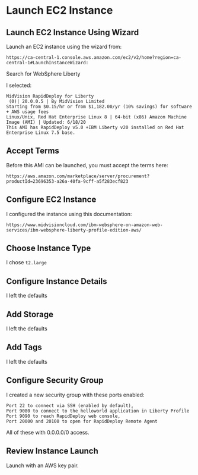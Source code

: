 # Launch EC2 Instance

## Launch EC2 Instance Using Wizard
Launch an EC2 instance using the wizard from:

```
https://ca-central-1.console.aws.amazon.com/ec2/v2/home?region=ca-central-1#LaunchInstanceWizard:
```
Search for WebSphere Liberty

I selected:

```
MidVision RapidDeploy for Liberty
 (0)| 20.0.0.5 | By MidVision Limited
Starting from $0.15/hr or from $1,182.00/yr (10% savings) for software + AWS usage fees
Linux/Unix, Red Hat Enterprise Linux 8 | 64-bit (x86) Amazon Machine Image (AMI) | Updated: 6/18/20
This AMI has RapidDeploy v5.0 +IBM Liberty v20 installed on Red Hat Enterprise Linux 7.5 base.
```
## Accept Terms
Before this AMI can be launched, you must accept the terms here:

```
https://aws.amazon.com/marketplace/server/procurement?productId=23696353-a26a-40fa-9cff-a5f283ecf823
```
## Configure EC2 Instance
I configured the instance using this documentation:

```
https://www.midvisioncloud.com/ibm-websphere-on-amazon-web-services/ibm-websphere-liberty-profile-edition-aws/
```

## Choose Instance Type
I chose `t2.large`

## Configure Instance Details
I left the defaults

## Add Storage
I left the defaults

## Add Tags
I left the defaults

## Configure Security Group
I created a new security group with these ports enabled:

```
Port 22 to connect via SSH (enabled by default), 
Port 9080 to connect to the helloworld application in Liberty Profile
Port 9090 to reach RapidDeploy web console, 
Port 20000 and 20100 to open for RapidDeploy Remote Agent
```
All of these with 0.0.0.0/0 access.

## Review Instance Launch
Launch with an AWS key pair.